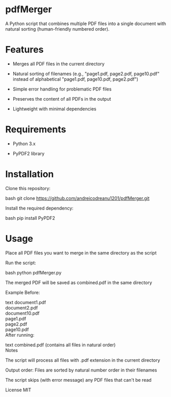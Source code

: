 # pdfMerger
A Python script that combines multiple PDF files into a single document with natural sorting (human-friendly numbered order).

# Features
- Merges all PDF files in the current directory

- Natural sorting of filenames (e.g., "page1.pdf, page2.pdf, page10.pdf" instead of alphabetical "page1.pdf, page10.pdf, page2.pdf")

- Simple error handling for problematic PDF files

- Preserves the content of all PDFs in the output

- Lightweight with minimal dependencies

# Requirements

- Python 3.x

- PyPDF2 library

# Installation

Clone this repository:

bash
git clone https://github.com/andreicodreanu1201/pdfMerger.git  

Install the required dependency:

bash
pip install PyPDF2  

# Usage

Place all PDF files you want to merge in the same directory as the script

Run the script:

bash
python pdfMerger.py  

The merged PDF will be saved as combined.pdf in the same directory

Example
Before:

text
document1.pdf  
document2.pdf  
document10.pdf  
page1.pdf  
page2.pdf  
page10.pdf  
After running:

text
combined.pdf (contains all files in natural order)  
Notes

The script will process all files with .pdf extension in the current directory

Output order: Files are sorted by natural number order in their filenames

The script skips (with error message) any PDF files that can't be read

License
MIT

